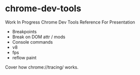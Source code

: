 chrome-dev-tools
================

Work In Progress Chrome Dev Tools Reference For Presentation

* Breakpoints
* Break on DOM attr / mods
* Console commands
* v8
* fps
* reflow paint

Cover how chrome://tracing/ works.
